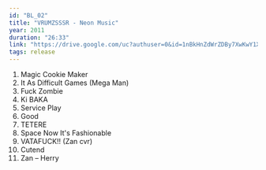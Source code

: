 ```yaml
---
id: "BL_02"
title: "VRUMZSSSR - Neon Music"
year: 2011
duration: "26:33"
link: "https://drive.google.com/uc?authuser=0&id=1nBkHnZdWrZDBy7XwKwY1XQDVYGM2Fu9O&export=download"
tags: release
---
```


01. Magic Cookie Maker
02. It As Difficult Games (Mega Man)
03. Fuck Zombie
04. Ki BAKA
05. Service Play
06. Good
07. TETERE
08. Space Now It's Fashionable
09. VATAFUCK!! (Zan cvr)
10. Cutend
11. Zan – Herry
